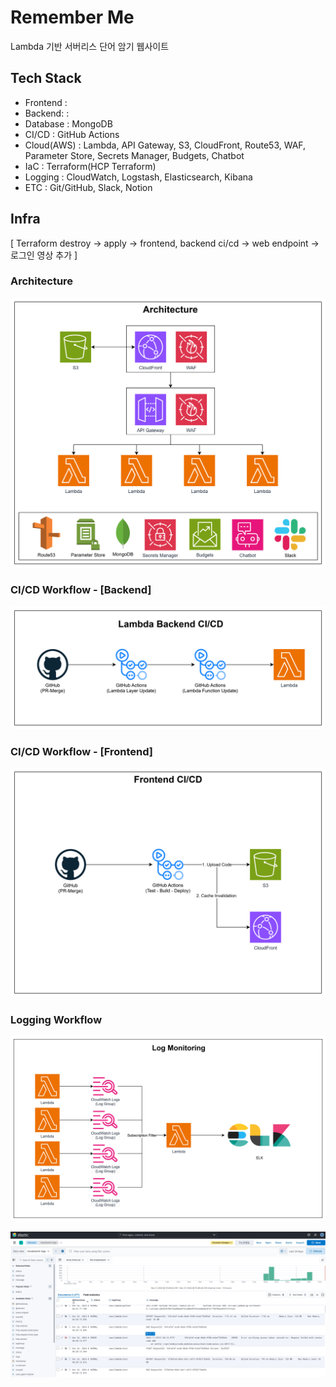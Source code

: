 # Remember Me

Lambda 기반 서버리스 단어 암기 웹사이트

## Tech Stack

- Frontend   :
- Backend:   :
- Database   : MongoDB
- CI/CD      : GitHub Actions
- Cloud(AWS) : Lambda, API Gateway, S3, CloudFront, Route53, WAF, Parameter Store, Secrets Manager, Budgets, Chatbot
- IaC        : Terraform(HCP Terraform)
- Logging    : CloudWatch, Logstash, Elasticsearch, Kibana
- ETC        : Git/GitHub, Slack, Notion

## Infra

[ Terraform destroy -> apply -> frontend, backend ci/cd -> web endpoint -> 로그인 영상 추가 ]

### Architecture

![Architecture](/assets/img/architecture.png)

### CI/CD Workflow - [Backend]

![Backend CI/CD](/assets/img/backend_ci_cd.png)

### CI/CD Workflow - [Frontend]

![Frontend CI/CD](/assets/img/frontend_ci_cd.png)

### Logging Workflow

![Logging Workflow](/assets/img/log_monitoring.png)

![Kibana Dashboard](/assets/img/kibana_dashboard.png)
